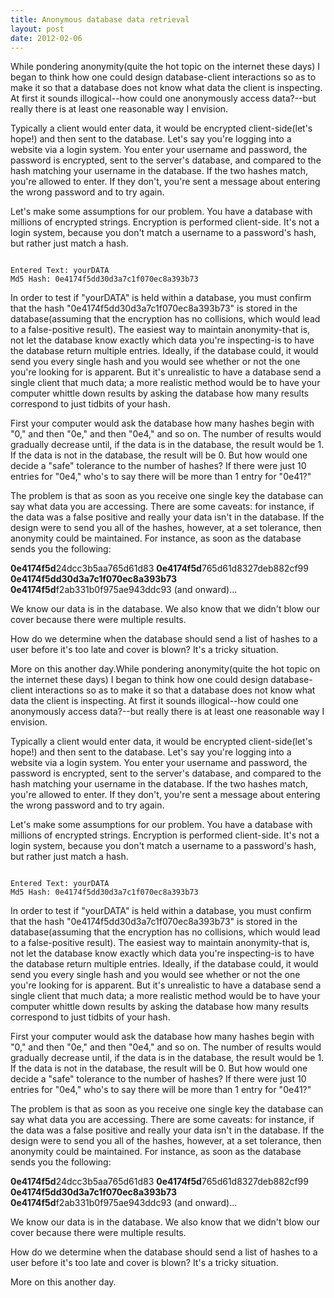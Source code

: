 ```yaml
---
title: Anonymous database data retrieval
layout: post
date: 2012-02-06
---
```



While pondering anonymity(quite the hot topic on the internet these days) I began to think how one could design database-client interactions so as to make it so that a database does not know what data the client is inspecting. At first it sounds illogical--how could one anonymously access data?--but really there is at least one reasonable way I envision.


Typically a client would enter data, it would be encrypted client-side(let's hope!) and then sent to the database. Let's say you're logging into a website via a login system. You enter your username and password, the password is encrypted, sent to the server's database, and compared to the hash matching your username in the database. If the two hashes match, you're allowed to enter. If they don't, you're sent a message about entering the wrong password and to try again.


Let's make some assumptions for our problem. You have a database with millions of encrypted strings. Encryption is performed client-side. It's not a login system, because you don't match a username to a password's hash, but rather just match a hash.


<code>
Entered Text: yourDATA
Md5 Hash: 0e4174f5dd30d3a7c1f070ec8a393b73
</code>


In order to test if "yourDATA" is held within a database, you must confirm that the hash "0e4174f5dd30d3a7c1f070ec8a393b73" is stored in the database(assuming that the encryption has no collisions, which would lead to a false-positive result). The easiest way to maintain anonymity-that is, not let the database know exactly which data you're inspecting-is to have the database return multiple entries. Ideally, if the database could, it would send you every single hash and you would see whether or not the one you're looking for is apparent. But it's unrealistic to have a database send a single client that much data; a more realistic method would be to have your computer whittle down results by asking the database how many results correspond to just tidbits of your hash.


First your computer would ask the database how many hashes begin with "0," and then "0e," and then "0e4," and so on. The number of results would gradually decrease until, if the data is in the database, the result would be 1. If the data is not in the database, the result will be 0. But how would one decide a "safe" tolerance to the number of hashes? If there were just 10 entries for "0e4," who's to say there will be more than 1 entry for "0e41?"


The problem is that as soon as you receive one single key the database can say what data you are accessing. There are some caveats: for instance, if the data was a false positive and really your data isn't in the database. If the design were to send you all of the hashes, however, at a set tolerance, then anonymity could be maintained. For instance, as soon as the database sends you the following:


<b>0e4174f5d</b>24dcc3b5aa765d61d83
<b>0e4174f5d</b>765d61d8327deb882cf99
<b>0e4174f5dd30d3a7c1f070ec8a393b73</b>
<b>0e4174f5d</b>f2ab331b0f975ae943ddc93
(and onward)...


We know our data is in the database. We also know that we didn't blow our cover because there were multiple results.


How do we determine when the database should send a list of hashes to a user before it's too late and cover is blown? It's a tricky situation.


More on this another day.While pondering anonymity(quite the hot topic on the internet these days) I began to think how one could design database-client interactions so as to make it so that a database does not know what data the client is inspecting. At first it sounds illogical--how could one anonymously access data?--but really there is at least one reasonable way I envision.


Typically a client would enter data, it would be encrypted client-side(let's hope!) and then sent to the database. Let's say you're logging into a website via a login system. You enter your username and password, the password is encrypted, sent to the server's database, and compared to the hash matching your username in the database. If the two hashes match, you're allowed to enter. If they don't, you're sent a message about entering the wrong password and to try again.


Let's make some assumptions for our problem. You have a database with millions of encrypted strings. Encryption is performed client-side. It's not a login system, because you don't match a username to a password's hash, but rather just match a hash.


<code>
Entered Text: yourDATA
Md5 Hash: 0e4174f5dd30d3a7c1f070ec8a393b73
</code>


In order to test if "yourDATA" is held within a database, you must confirm that the hash "0e4174f5dd30d3a7c1f070ec8a393b73" is stored in the database(assuming that the encryption has no collisions, which would lead to a false-positive result). The easiest way to maintain anonymity-that is, not let the database know exactly which data you're inspecting-is to have the database return multiple entries. Ideally, if the database could, it would send you every single hash and you would see whether or not the one you're looking for is apparent. But it's unrealistic to have a database send a single client that much data; a more realistic method would be to have your computer whittle down results by asking the database how many results correspond to just tidbits of your hash.


First your computer would ask the database how many hashes begin with "0," and then "0e," and then "0e4," and so on. The number of results would gradually decrease until, if the data is in the database, the result would be 1. If the data is not in the database, the result will be 0. But how would one decide a "safe" tolerance to the number of hashes? If there were just 10 entries for "0e4," who's to say there will be more than 1 entry for "0e41?"


The problem is that as soon as you receive one single key the database can say what data you are accessing. There are some caveats: for instance, if the data was a false positive and really your data isn't in the database. If the design were to send you all of the hashes, however, at a set tolerance, then anonymity could be maintained. For instance, as soon as the database sends you the following:


<b>0e4174f5d</b>24dcc3b5aa765d61d83
<b>0e4174f5d</b>765d61d8327deb882cf99
<b>0e4174f5dd30d3a7c1f070ec8a393b73</b>
<b>0e4174f5d</b>f2ab331b0f975ae943ddc93
(and onward)...


We know our data is in the database. We also know that we didn't blow our cover because there were multiple results.


How do we determine when the database should send a list of hashes to a user before it's too late and cover is blown? It's a tricky situation.


More on this another day.
